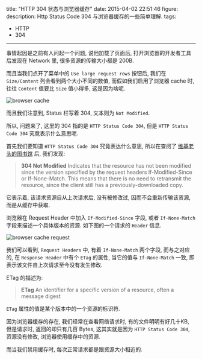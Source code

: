 title: "HTTP 304 状态与浏览器缓存"
date: 2015-04-02 22:51:46
figure:
description: Http Status Code 304 与浏览器缓存的一些简单理解.
tags:
- HTTP
- 304
---



事情起因是之前有人问起一个问题, 说他加载了页面后, 打开浏览器的开发者工具后发现在 Network 里, 很多资源的传输大小都是 200B.

而且当我们点开了菜单中的 `Use large request rows` 按钮后, 我们在 `Size/Content` 列会看到两个大小不同的数值, 而假如我们启用了浏览器 cache 时, 往往 `Content` 值要比 `Size` 值小得多, 这是因为啥呢.

![browser cache](http://7xirxu.com1.z0.glb.clouddn.com/2015/04/browser-cache.png)

而且我们注意到, Status 栏写着 304, 文本则为 `Not Modified`.

所以, 问题来了, 这里的 304 指的是 `HTTP Status Code 304`, 但是 `HTTP Status Code 304` 究竟表示什么意思呢.

首先我们要知道 `HTTP Status Code 304` 究竟表达什么意思, 所以在查阅了 [维基老头的图书馆](http://en.wikipedia.org/wiki/List_of_HTTP_status_codes#3xx_Redirection) 后, 我们发现:

> **304 Not Modified**
>     Indicates that the resource has not been modified since the version specified by the request headers If-Modified-Since or If-None-Match. This means that there is no need to retransmit the resource, since the client still has a previously-downloaded copy.

它表示着, 该请求资源自从上次请求后, 没有被修改过, 因而不会重新传输该资源, 而是从缓存中获取.

浏览器在 Request Header 中加入 `If-Modified-Since` 字段, 或者 `If-None-Match` 字段来描述一个具体版本的资源. 如下图的一个请求的 `Header` 信息.

![browser cache request](http://7xirxu.com1.z0.glb.clouddn.com/2015/04/browser-cache-request.png)

我们可以看到, `Request Headers` 中, 有着 `If-None-Match` 两个字段, 而与之对应的, 在 `Response Header` 中有个 `ETag` 的属性, 当它的值与 `If-None-Match` 一致, 即表示该文件自上次请求至今没有发生修改.

ETag 的描述为:

> **ETag**
>     An identifier for a specific version of a resource, often a message digest

`ETag` 属性的值是某个版本中的一个资源的标识符.

因为浏览器缓存的存在, 我们经常在查看网络请求时, 有的文件明明有好几十KB, 但是请求时, 返回的却只有几百 Bytes, 这其实就是因为 `HTTP Status Code 304`, 资源没有修改, 浏览器使用缓存中的资源.

而当我们禁用缓存时, 每次正常请求都是跟资源大小相近的.